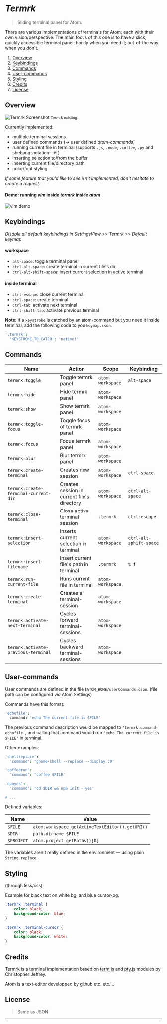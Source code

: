 # *Termrk*
> Sliding terminal panel for Atom.

There are various implementations of terminals for Atom; each with their own
vision/perspective.  The main focus of this one is to have a slick, quickly
accessible terminal panel: handy when you need it; out-of-the way when you
don't.

1. [Overview](#Overview)
2. [Keybindings](#Keybindings)
3. [Commands](#Commands)
4. [User-commands](#User-commands)
5. [Styling](#Styling)
6. [Credits](#Credits)
7. [License](#License)

## Overview

![Termrk Screenshot](https://github.com/romgrk/termrk/blob/master/static/out.gif?raw=true)
<small>Termrk existing.</small>

Currently implemented:
 - multiple terminal sessions
 - user defined commands (→ user defined *atom-commands*)
 - running current file in terminal 
   (supports `.js`, `.node`, `.coffee`, `.py` and shebang-notation―`#!`)
 - inserting selection to/from the buffer
 - inserting current file/directory path
 - color/font styling

*If some feature that you'd like to see isn't implemented, don't hesitate to create a request.*

#### Demo: running *vim* inside *termrk* inside *atom*

![vim demo](https://github.com/romgrk/termrk/blob/master/static/out.gif?raw=true)

## Keybindings

*Disable all default keybindings in SettingsView >> Termrk >> Default keymap*

#### workspace

- `alt-space`:      toggle terminal panel
- `ctrl-alt-space`: create terminal in current file's dir
- `ctrl-alt-shift-space`: insert current selection in active terminal

#### inside terminal

- `ctrl-escape`:    close current terminal
- `ctrl-space`:     create terminal
- `ctrl-tab`:       activate next terminal
- `ctrl-shift-tab`: activate previous terminal

**Note**: if a `keystroke` is catched by an atom-command but you need it inside terminal, add the following code to you `keymap.cson`.

```coffee
'.termrk':
  'KEYSTROKE_TO_CATCH': 'native!'
```

## Commands

| Name                                 | Action                                      | Scope            | Keybinding              |
| ----                                 | ----                                        | ----             | ----                    |
| `termrk:toggle`                      | Toggle termrk panel                         | `atom-workspace` | `alt-space`             |
| `termrk:hide`                        | Hide termrk panel                           | `atom-workspace` |                         |
| `termrk:show`                        | Show termrk panel                           | `atom-workspace` |                         |
| `termrk:toggle-focus`                | Toggle focus of termrk panel                | `atom-workspace` |                         |
| `termrk:focus`                       | Focus termrk panel                          | `atom-workspace` |                         |
| `termrk:blur`                        | Blur termrk panel                           | `atom-workspace` |                         |
| `termrk:create-terminal`             | Creates new session                         | `atom-workspace` | `ctrl-space`            |
| `termrk:create-terminal-current-dir` | Creates session in current file's directory | `atom-workspace` | `ctrl-alt-space`        |
| `termrk:close-terminal`              | Close active terminal session               | `.termrk`        | `ctrl-escape`           |
| `termrk:insert-selection`            | Inserts current selection in terminal       | `atom-workspace` | `ctrl-alt-sphift-space` |
| `termrk:insert-filename`             | Insert current file's path in terminal      | `.termrk`        | `% f`                   |
| `termrk:run-current-file`            | Runs current file in terminal               | `atom-workspace` |                         |
| `termrk:create-terminal`             | Creates a terminal-session                  | `atom-workspace` |                         |
| `termrk:activate-next-terminal`      | Cycles forward terminal-sessions            | `atom-workspace` |                         |
| `termrk:activate-previous-terminal`  | Cycles backward terminal-sessions           | `atom-workspace` |                         |

## User-commands

User commands are defined in the file `$ATOM_HOME/userCommands.cson`.
(file path can be configured *via* Atom Settings)

Commands have this format:
```coffeescript
'echofile':
  command: 'echo The current file is $FILE'
```
The previous command description would be mapped to `'termrk:command-echofile'`,
and calling that command would run `'echo The current file is $FILE'` in 
terminal.

Other examples: 
```coffeescript
'shellreplace':
  'command': 'gnome-shell --replace --display :0'

'coffeerun':
  'command': 'coffee $FILE'

'npmyes':
  'command': 'cd $DIR && npm init --yes'

# ...
```

Defined variables:

| Name       | Value                                           |
| ----       | -----                                           |
| `$FILE`    | `atom.workspace.getActiveTextEditor().getURI()` |
| `$DIR`     | `path.dirname $FILE`                            |
| `$PROJECT` | `atom.project.getPaths()[0]`                    |

The variables aren´t really defined in the environment — using plain `String.replace`.

## Styling
(through less/css)

Example for black text on white bg, and blue cursor-bg.

```css
.termrk .terminal {
    color: black;
    background-color: blue;
}

.termrk .terminal-cursor {
    color: black;
    background-color: white;
}
```

## Credits

Termrk is a terminal implementation based on [term.js][term] and [pty.js][pty] 
modules by Christopher Jeffrey.

Atom is a text-editor developped by github etc. etc....

## License

> Same as JSON


--------------------------------------------------------

[term]: https://github.com/chjj/term.js
[pty]:  https://github.com/chjj/pty.js

<!-- lang: coffee -->
